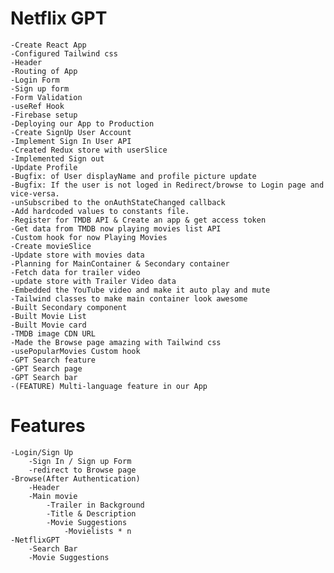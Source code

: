 # Netflix GPT 

    -Create React App
    -Configured Tailwind css
    -Header
    -Routing of App
    -Login Form
    -Sign up form
    -Form Validation
    -useRef Hook
    -Firebase setup
    -Deploying our App to Production
    -Create SignUp User Account
    -Implement Sign In User API
    -Created Redux store with userSlice
    -Implemented Sign out
    -Update Profile 
    -Bugfix: of User displayName and profile picture update
    -Bugfix: If the user is not loged in Redirect/browse to Login page and vice-versa.
    -unSubscribed to the onAuthStateChanged callback
    -Add hardcoded values to constants file.
    -Register for TMDB API & Create an app & get access token
    -Get data from TMDB now playing movies list API
    -Custom hook for now Playing Movies
    -Create movieSlice
    -Update store with movies data
    -Planning for MainContainer & Secondary container
    -Fetch data for trailer video
    -update store with Trailer Video data
    -Embedded the YouTube video and make it auto play and mute
    -Tailwind classes to make main container look awesome
    -Built Secondary component
    -Built Movie List
    -Built Movie card
    -TMDB image CDN URL
    -Made the Browse page amazing with Tailwind css
    -usePopularMovies Custom hook
    -GPT Search feature
    -GPT Search page
    -GPT Search bar
    -(FEATURE) Multi-language feature in our App


# Features
    -Login/Sign Up
        -Sign In / Sign up Form
        -redirect to Browse page
    -Browse(After Authentication)
        -Header
        -Main movie
            -Trailer in Background
            -Title & Description
            -Movie Suggestions
                -Movielists * n
    -NetflixGPT
        -Search Bar
        -Movie Suggestions
